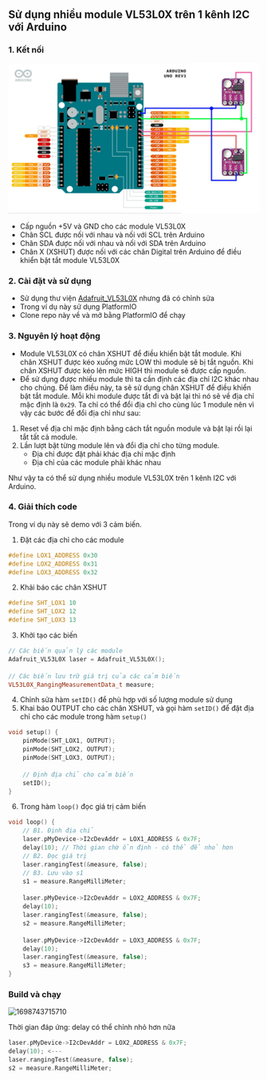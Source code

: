 ## Sử dụng nhiều module VL53L0X trên 1 kênh I2C với Arduino

### 1. Kết nối

![](./assets/2_VL53L0X_Arduino.jpg)

- Cấp nguồn +5V và GND cho các module VL53L0X
- Chân SCL được nối với nhau và nối với SCL trên Arduino
- Chân SDA được nối với nhau và nối với SDA trên Arduino
- Chân X (XSHUT) được nối với các chân Digital trên Arduino để điều khiển bật tắt module VL53L0X

### 2. Cài đặt và sử dụng

- Sử dụng thư viện [Adafruit_VL53L0X](https://www.arduino.cc/reference/en/libraries/adafruit_vl53l0x/) nhưng đã có chỉnh sửa
- Trong ví dụ này sử dụng PlatformIO
- Clone repo này về và mở bằng PlatformIO để chạy

### 3. Nguyên lý hoạt động

- Module VL53L0X có chân XSHUT để điều khiển bật tắt module. Khi chân XSHUT được kéo xuống mức LOW thì module sẽ bị tắt nguồn. Khi chân XSHUT được kéo lên mức HIGH thì module sẽ được cấp nguồn.
- Để sử dụng được nhiều module thì ta cần định các địa chỉ I2C khác nhau cho chúng. Để làm điều này, ta sẽ sử dụng chân XSHUT để điều khiển bật tắt module. Mỗi khi module được tắt đi và bật lại thì nó sẽ về địa chỉ mặc định là `0x29`. Ta chỉ có thể đổi địa chỉ cho cùng lúc 1 module nên vì vậy các bước để đổi địa chỉ như sau:

1. Reset về địa chỉ mặc định bằng cách tắt nguồn module và bật lại rồi lại tắt tất cả module.
2. Lần lượt bật từng module lên và đổi địa chỉ cho từng module.
   - Địa chỉ được đặt phải khác địa chỉ mặc định
   - Địa chỉ của các module phải khác nhau

Như vậy ta có thể sử dụng nhiều module VL53L0X trên 1 kênh I2C với Arduino.

### 4. Giải thích code

Trong ví dụ này sẽ demo với 3 cảm biến.

1. Đặt các địa chỉ cho các module

```cpp
#define LOX1_ADDRESS 0x30
#define LOX2_ADDRESS 0x31
#define LOX3_ADDRESS 0x32
```

2. Khải báo các chân XSHUT

```cpp
#define SHT_LOX1 10
#define SHT_LOX2 12
#define SHT_LOX3 13
```

3. Khởi tạo các biến

```cpp
// Các biến quản lý các module
Adafruit_VL53L0X laser = Adafruit_VL53L0X();

// Các biến lưu trữ giá trị của các cảm biến
VL53L0X_RangingMeasurementData_t measure;
```

4. Chỉnh sửa hàm `setID()` để phù hợp với số lượng module sử dụng
5. Khai báo OUTPUT cho các chân XSHUT, và gọi hàm `setID()` để đặt địa chỉ cho các module trong hàm `setup()`

```cpp
void setup() {
    pinMode(SHT_LOX1, OUTPUT);
    pinMode(SHT_LOX2, OUTPUT);
    pinMode(SHT_LOX3, OUTPUT);

    // Định địa chỉ cho cảm biến
    setID();
}
```

6. Trong hàm `loop()` đọc giá trị cảm biến

```cpp
void loop() {
    // B1. Định địa chỉ
    laser.pMyDevice->I2cDevAddr = LOX1_ADDRESS & 0x7F;
    delay(10); // Thời gian chờ ổn định - có thể để nhỏ hơn
    // B2. Đọc giá trị
    laser.rangingTest(&measure, false);
    // B3. Lưu vào s1
    s1 = measure.RangeMilliMeter;

    laser.pMyDevice->I2cDevAddr = LOX2_ADDRESS & 0x7F;
    delay(10);
    laser.rangingTest(&measure, false);
    s2 = measure.RangeMilliMeter;

    laser.pMyDevice->I2cDevAddr = LOX3_ADDRESS & 0x7F;
    delay(10);
    laser.rangingTest(&measure, false);
    s3 = measure.RangeMilliMeter;
}
```

### Build và chạy

![1698743715710](image/README/1698743715710.png)

Thời gian đáp ứng: delay có thể chỉnh nhỏ hơn nữa

```cpp
laser.pMyDevice->I2cDevAddr = LOX2_ADDRESS & 0x7F;
delay(10); <---
laser.rangingTest(&measure, false);
s2 = measure.RangeMilliMeter;
```
